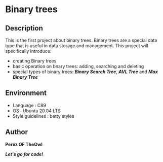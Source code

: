 #       **Binary trees**
##      **Description**
This is the first project about binary trees.
Binary trees are a special data type that is useful in data storage and management.
This project will specifically introduce:
* creating Binary trees
* basic operation on bnary trees: adding, searching and deleting
* special types of binary trees: ***Binary Search Tree***, ***AVL Tree*** and ***Max Binary Tree***

##      **Environment**
* Language : C89
* OS : Ubuntu 20.04 LTS
* Style guidelines : betty styles

##      **Author**
**Perez OF TheOwl**

***Let's go for code!***
